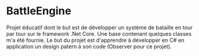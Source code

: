 # BattleEngine
Projet éducatif dont le but est de développer un système de bataille en tour par tour sur le framework .Net Core. Une base contenant quelques classes m'a été fournie. Le but du projet est d'apprendre à développer en C# en application un design patern à son code (Observer pour ce projet).
